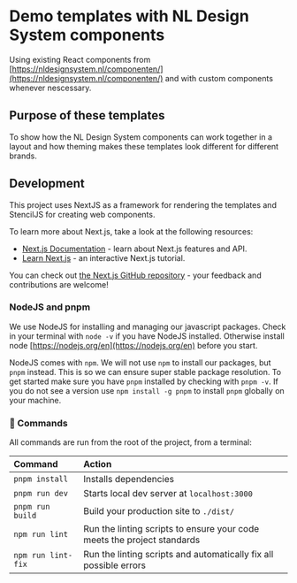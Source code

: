 <!-- @license CC0-1.0 -->

# Demo templates with NL Design System components

Using existing React components from [https://nldesignsystem.nl/componenten/](https://nldesignsystem.nl/componenten/) and with custom components whenever nescessary.

## Purpose of these templates

To show how the NL Design System components can work together in a layout and how theming makes these templates look different for different brands.

## Development

This project uses NextJS as a framework for rendering the templates and StencilJS for creating web components.

To learn more about Next.js, take a look at the following resources:

- [Next.js Documentation](https://nextjs.org/docs) - learn about Next.js features and API.
- [Learn Next.js](https://nextjs.org/learn) - an interactive Next.js tutorial.

You can check out [the Next.js GitHub repository](https://github.com/vercel/next.js/) - your feedback and contributions are welcome!

### NodeJS and pnpm

We use NodeJS for installing and managing our javascript packages. Check in your terminal with `node -v` if you have NodeJS installed. Otherwise install node [https://nodejs.org/en](https://nodejs.org/en) before you start.

NodeJS comes with `npm`. We will not use `npm` to install our packages, but `pnpm` instead. This is so we can ensure super stable package resolution. To get started make sure you have `pnpm` installed by checking with `pnpm -v`. If you do not see a version use `npm install -g pnpm` to install `pnpm` globally on your machine.

### 🧞 Commands

All commands are run from the root of the project, from a terminal:

| Command            | Action                                                                  |
| :----------------- | :---------------------------------------------------------------------- |
| `pnpm install`     | Installs dependencies                                                   |
| `pnpm run dev`     | Starts local dev server at `localhost:3000`                             |
| `pnpm run build`   | Build your production site to `./dist/`                                 |
| `npm run lint`     | Run the linting scripts to ensure your code meets the project standards |
| `npm run lint-fix` | Run the linting scripts and automatically fix all possible errors       |
